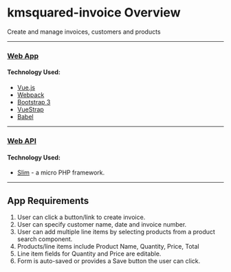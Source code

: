 # kmsquared-invoice Overview

Create and manage invoices, customers and products


---

### [Web App](https://github.com/kmsquared/kmsquared-invoice/tree/master/web-app)

#### Technology Used:
* [Vue.js](https://vuejs.org/)
* [Webpack](https://webpack.github.io/)
* [Bootstrap 3](http://getbootstrap.com/)
* [VueStrap](http://yuche.github.io/vue-strap/)
* [Babel](https://babeljs.io/)

---

### [Web API](https://github.com/kmsquared/kmsquared-invoice/tree/master/web-api)

#### Technology Used:
* [Slim](http://www.slimframework.com/) - a micro PHP framework.


---

## App Requirements 
1. User can click a button/link to create invoice.
2. User can specify customer name, date and invoice number.
3. User can add multiple line items by selecting products from a product search component.
4. Products/line items include Product Name, Quantity, Price, Total
5. Line item fields for Quantity and Price are editable.
6. Form is auto-saved or provides a Save button the user can click.